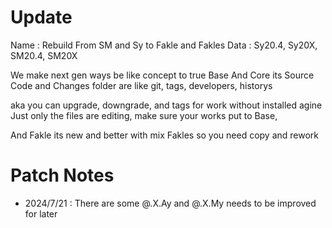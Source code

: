 # Update

Name : Rebuild From SM and Sy to Fakle and Fakles
Data : Sy20.4, Sy20X, SM20.4, SM20X

We make next gen ways be like concept to true
Base And Core its Source Code and Changes folder are like git, tags, developers, historys

aka you can upgrade, downgrade, and tags for work without installed agine
Just only the files are editing, make sure your works put to Base,

And Fakle its new and better with mix Fakles
so you need copy and rework

# Patch Notes

- 2024/7/21 : There are some @.X.Ay and @.X.My needs to be improved for later
